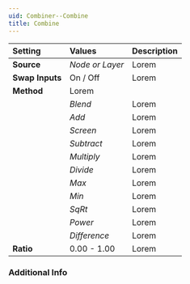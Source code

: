 ```yaml
---
uid: Combiner--Combine
title: Combine
---
```


| Setting         | Values          | Description |
| :-------------- | :-------------- | :---------- |
| **Source**      | *Node or Layer* | Lorem |
| **Swap Inputs** | On / Off | Lorem |
| **Method**      | Lorem     |
|                 | *Blend*         | Lorem |
|                 | *Add*           | Lorem |
|                 | *Screen*        | Lorem |
|                 | *Subtract*      | Lorem |
|                 | *Multiply*      | Lorem |
|                 | *Divide*        | Lorem |
|                 | *Max*           | Lorem |
|                 | *Min*           | Lorem |
|                 | *SqRt*          | Lorem |
|                 | *Power*         | Lorem |
|                 | *Difference*    | Lorem |
| **Ratio**       | 0.00 - 1.00     | Lorem |

### Additional Info

